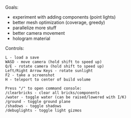 Goals:
- experiment with adding components (point lights)
- better mesh optimization (coverage, greedy)
- parallelize more stuff
- better camera movement
- hologram material

Controls:
```
L - load a save
WASD - move camera (hold shift to speed up)
Q/E - rotate camera (hold shift to speed up)
Left/Right Arrow Keys - rotate sunlight
F2 - take a screenshot
H - teleport to center of build volume

Press "/" to open command console:
/clearbricks - clear all bricks/components
/water - toggle water (can be raised/lowered with I/K)
/ground - toggle ground plane
/shadows - toggle shadows
/debuglights - toggle light gizmos
```
